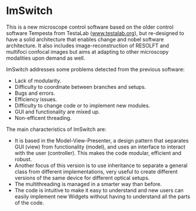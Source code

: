 # ImSwitch
 
This is a new microscope control software based on the older control software Tempesta from TestaLab (www.testalab.org), but re-designed to have a solid architecture that enables change and nobel software architecture. It also includes image-reconstruction of RESOLFT and multifoci confocal images but aims at adapting to other microscopy modalities upon demand as well.

ImSwitch addresses some problems detected from the previous software:

 - Lack of modularity.
 - Difficulty to coordinate between branches and setups.
 - Bugs and errors.
 - Efficiency issues.
 - Difficulty to change code or to implement new modules.
 - GUI and functionality are mixed up.
 - Non-efficent threading.
 
The main characteristics of ImSwitch are:
- It is based in the Model-View-Presenter, a design pattern that separates GUI (view) from functionality (model), and uses an interface to interact with the user (controller). This makes the code modular, efficient and robust.
- Another focus of this version is to use inheritance to separate a general class from different implementations, very useful to create different versions of the same device for different optical setups. 
- The multithreading is managed in a smarter way than before.
- The code is intuitive to make it easy to understand and new users can easily implement new Widgets without having to understand all the parts of the code.
